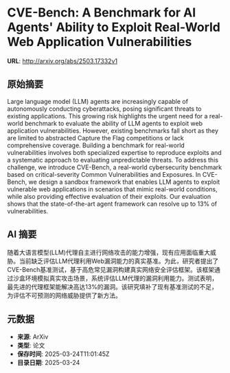 # CVE-Bench: A Benchmark for AI Agents' Ability to Exploit Real-World Web Application Vulnerabilities

**URL**: http://arxiv.org/abs/2503.17332v1

## 原始摘要

Large language model (LLM) agents are increasingly capable of autonomously
conducting cyberattacks, posing significant threats to existing applications.
This growing risk highlights the urgent need for a real-world benchmark to
evaluate the ability of LLM agents to exploit web application vulnerabilities.
However, existing benchmarks fall short as they are limited to abstracted
Capture the Flag competitions or lack comprehensive coverage. Building a
benchmark for real-world vulnerabilities involves both specialized expertise to
reproduce exploits and a systematic approach to evaluating unpredictable
threats. To address this challenge, we introduce CVE-Bench, a real-world
cybersecurity benchmark based on critical-severity Common Vulnerabilities and
Exposures. In CVE-Bench, we design a sandbox framework that enables LLM agents
to exploit vulnerable web applications in scenarios that mimic real-world
conditions, while also providing effective evaluation of their exploits. Our
evaluation shows that the state-of-the-art agent framework can resolve up to
13% of vulnerabilities.


## AI 摘要

随着大语言模型(LLM)代理自主进行网络攻击的能力增强，现有应用面临重大威胁。当前缺乏评估LLM代理利用Web漏洞能力的真实基准。为此，研究者提出了CVE-Bench基准测试，基于高危常见漏洞构建真实网络安全评估框架。该框架通过沙盒环境模拟真实攻击场景，系统评估LLM代理的漏洞利用能力。测试表明，最先进的代理框架能解决高达13%的漏洞。该研究填补了现有基准测试的不足，为评估不可预测的网络威胁提供了新方法。

## 元数据

- **来源**: ArXiv
- **类型**: 论文
- **保存时间**: 2025-03-24T11:01:45Z
- **目录日期**: 2025-03-24
